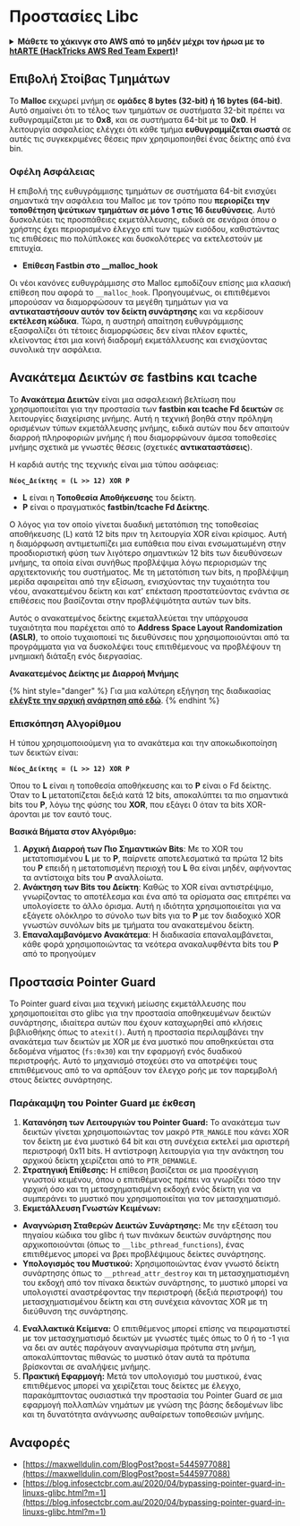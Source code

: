 # Προστασίες Libc

<details>

<summary><strong>Μάθετε το χάκινγκ στο AWS από το μηδέν μέχρι τον ήρωα με το</strong> <a href="https://training.hacktricks.xyz/courses/arte"><strong>htARTE (HackTricks AWS Red Team Expert)</strong></a><strong>!</strong></summary>

Άλλοι τρόποι υποστήριξης του HackTricks:

* Αν θέλετε να δείτε την **εταιρεία σας διαφημισμένη στο HackTricks** ή να **κατεβάσετε το HackTricks σε μορφή PDF** ελέγξτε τα [**ΣΧΕΔΙΑ ΣΥΝΔΡΟΜΗΣ**](https://github.com/sponsors/carlospolop)!
* Αποκτήστε το [**επίσημο PEASS & HackTricks swag**](https://peass.creator-spring.com)
* Ανακαλύψτε την [**Οικογένεια PEASS**](https://opensea.io/collection/the-peass-family), τη συλλογή μας από αποκλειστικά [**NFTs**](https://opensea.io/collection/the-peass-family)
* **Εγγραφείτε** στην 💬 [**ομάδα Discord**](https://discord.gg/hRep4RUj7f) ή στην [**ομάδα τηλεγραφήματος**](https://t.me/peass) ή **ακολουθήστε** μας στο **Twitter** 🐦 [**@hacktricks\_live**](https://twitter.com/hacktricks\_live)**.**
* **Μοιραστείτε τα χάκινγκ κόλπα σας υποβάλλοντας PRs** στα [**HackTricks**](https://github.com/carlospolop/hacktricks) και [**HackTricks Cloud**](https://github.com/carlospolop/hacktricks-cloud) αποθετήρια του github.

</details>

## Επιβολή Στοίβας Τμημάτων

Το **Malloc** εκχωρεί μνήμη σε **ομάδες 8 bytes (32-bit) ή 16 bytes (64-bit)**. Αυτό σημαίνει ότι το τέλος των τμημάτων σε συστήματα 32-bit πρέπει να ευθυγραμμίζεται με το **0x8**, και σε συστήματα 64-bit με το **0x0**. Η λειτουργία ασφαλείας ελέγχει ότι κάθε τμήμα **ευθυγραμμίζεται σωστά** σε αυτές τις συγκεκριμένες θέσεις πριν χρησιμοποιηθεί ένας δείκτης από ένα bin.

### Οφέλη Ασφάλειας

Η επιβολή της ευθυγράμμισης τμημάτων σε συστήματα 64-bit ενισχύει σημαντικά την ασφάλεια του Malloc με τον τρόπο που **περιορίζει την τοποθέτηση ψεύτικων τμημάτων σε μόνο 1 στις 16 διευθύνσεις**. Αυτό δυσκολεύει τις προσπάθειες εκμετάλλευσης, ειδικά σε σενάρια όπου ο χρήστης έχει περιορισμένο έλεγχο επί των τιμών εισόδου, καθιστώντας τις επιθέσεις πιο πολύπλοκες και δυσκολότερες να εκτελεστούν με επιτυχία.

* **Επίθεση Fastbin στο \_\_malloc\_hook**

Οι νέοι κανόνες ευθυγράμμισης στο Malloc εμποδίζουν επίσης μια κλασική επίθεση που αφορά το `__malloc_hook`. Προηγουμένως, οι επιτιθέμενοι μπορούσαν να διαμορφώσουν τα μεγέθη τμημάτων για να **αντικαταστήσουν αυτόν τον δείκτη συνάρτησης** και να κερδίσουν **εκτέλεση κώδικα**. Τώρα, η αυστηρή απαίτηση ευθυγράμμισης εξασφαλίζει ότι τέτοιες διαμορφώσεις δεν είναι πλέον εφικτές, κλείνοντας έτσι μια κοινή διαδρομή εκμετάλλευσης και ενισχύοντας συνολικά την ασφάλεια.

## Ανακάτεμα Δεικτών σε fastbins και tcache

Το **Ανακάτεμα Δεικτών** είναι μια ασφαλειακή βελτίωση που χρησιμοποιείται για την προστασία των **fastbin και tcache Fd δεικτών** σε λειτουργίες διαχείρισης μνήμης. Αυτή η τεχνική βοηθά στην πρόληψη ορισμένων τύπων εκμετάλλευσης μνήμης, ειδικά αυτών που δεν απαιτούν διαρροή πληροφοριών μνήμης ή που διαμορφώνουν άμεσα τοποθεσίες μνήμης σχετικά με γνωστές θέσεις (σχετικές **αντικαταστάσεις**).

Η καρδιά αυτής της τεχνικής είναι μια τύπου ασάφειας:

**`Νέος_Δείκτης = (L >> 12) XOR P`**

* **L** είναι η **Τοποθεσία Αποθήκευσης** του δείκτη.
* **P** είναι ο πραγματικός **fastbin/tcache Fd Δείκτης**.

Ο λόγος για τον οποίο γίνεται δυαδική μετατόπιση της τοποθεσίας αποθήκευσης (L) κατά 12 bits πριν τη λειτουργία XOR είναι κρίσιμος. Αυτή η διαμόρφωση αντιμετωπίζει μια ευπάθεια που είναι ενσωματωμένη στην προσδιοριστική φύση των λιγότερο σημαντικών 12 bits των διευθύνσεων μνήμης, τα οποία είναι συνήθως προβλέψιμα λόγω περιορισμών της αρχιτεκτονικής του συστήματος. Με τη μετατόπιση των bits, η προβλέψιμη μερίδα αφαιρείται από την εξίσωση, ενισχύοντας την τυχαιότητα του νέου, ανακατεμένου δείκτη και κατ' επέκταση προστατεύοντας ενάντια σε επιθέσεις που βασίζονται στην προβλέψιμότητα αυτών των bits.

Αυτός ο ανακατεμένος δείκτης εκμεταλλεύεται την υπάρχουσα τυχαιότητα που παρέχεται από το **Address Space Layout Randomization (ASLR)**, το οποίο τυχαιοποιεί τις διευθύνσεις που χρησιμοποιούνται από τα προγράμματα για να δυσκολέψει τους επιτιθέμενους να προβλέψουν τη μνημιακή διάταξη ενός διεργασίας.

**Ανακατεμένος Δείκτης με Διαρροή Μνήμης**

{% hint style="danger" %}
Για μια καλύτερη εξήγηση της διαδικασίας [**ελέγξτε την αρχική ανάρτηση από εδώ**](https://maxwelldulin.com/BlogPost?post=5445977088).
{% endhint %}

### Επισκόπηση Αλγορίθμου

Η τύπου χρησιμοποιούμενη για το ανακάτεμα και την αποκωδικοποίηση των δεικτών είναι:&#x20;

**`Νέος_Δείκτης = (L >> 12) XOR P`**

Όπου το **L** είναι η τοποθεσία αποθήκευσης και το **P** είναι ο Fd δείκτης. Όταν το **L** μετατοπίζεται δεξιά κατά 12 bits, αποκαλύπτει τα πιο σημαντικά bits του **P**, λόγω της φύσης του **XOR**, που εξάγει 0 όταν τα bits XOR-άρονται με τον εαυτό τους.

**Βασικά Βήματα στον Αλγόριθμο:**

1. **Αρχική Διαρροή των Πιο Σημαντικών Bits**: Με το XOR του μετατοπισμένου **L** με το **P**, παίρνετε αποτελεσματικά τα πρώτα 12 bits του **P** επειδή η μετατοπισμένη περιοχή του **L** θα είναι μηδέν, αφήνοντας τα αντίστοιχα bits του **P** αναλλοίωτα.
2. **Ανάκτηση των Bits του Δείκτη**: Καθώς το XOR είναι αντιστρέψιμο, γνωρίζοντας το αποτέλεσμα και ένα από τα ορίσματα σας επιτρέπει να υπολογίσετε το άλλο όρισμα. Αυτή η ιδιότητα χρησιμοποιείται για να εξάγετε ολόκληρο το σύνολο των bits για το **P** με τον διαδοχικό XOR γνωστών συνόλων bits με τμήματα του ανακατεμένου δείκτη.
3. **Επαναλαμβανόμενο Ανακάτεμα**: Η διαδικασία επαναλαμβάνεται, κάθε φορά χρησιμοποιώντας τα νεότερα ανακαλυφθέντα bits του **P** από το προηγούμεν
## Προστασία Pointer Guard

Το Pointer guard είναι μια τεχνική μείωσης εκμετάλλευσης που χρησιμοποιείται στο glibc για την προστασία αποθηκευμένων δεικτών συνάρτησης, ιδιαίτερα αυτών που έχουν καταχωρηθεί από κλήσεις βιβλιοθήκης όπως το `atexit()`. Αυτή η προστασία περιλαμβάνει την ανακάτεμα των δεικτών με XOR με ένα μυστικό που αποθηκεύεται στα δεδομένα νήματος (`fs:0x30`) και την εφαρμογή ενός δυαδικού περιστροφής. Αυτό το μηχανισμό στοχεύει στο να αποτρέψει τους επιτιθέμενους από το να αρπάξουν τον έλεγχο ροής με τον παρεμβολή στους δείκτες συνάρτησης.

### **Παράκαμψη του Pointer Guard με έκθεση**

1. **Κατανόηση των Λειτουργιών του Pointer Guard:** Το ανακάτεμα των δεικτών γίνεται χρησιμοποιώντας τον μακρό `PTR_MANGLE` που κάνει XOR τον δείκτη με ένα μυστικό 64 bit και στη συνέχεια εκτελεί μια αριστερή περιστροφή 0x11 bits. Η αντίστροφη λειτουργία για την ανάκτηση του αρχικού δείκτη χειρίζεται από το `PTR_DEMANGLE`.
2. **Στρατηγική Επίθεσης:** Η επίθεση βασίζεται σε μια προσέγγιση γνωστού κειμένου, όπου ο επιτιθέμενος πρέπει να γνωρίζει τόσο την αρχική όσο και τη μετασχηματισμένη εκδοχή ενός δείκτη για να συμπεράνει το μυστικό που χρησιμοποιείται για τον μετασχηματισμό.
3. **Εκμετάλλευση Γνωστών Κειμένων:**
* **Αναγνώριση Σταθερών Δεικτών Συνάρτησης:** Με την εξέταση του πηγαίου κώδικα του glibc ή των πινάκων δεικτών συνάρτησης που αρχικοποιούνται (όπως το `__libc_pthread_functions`), ένας επιτιθέμενος μπορεί να βρει προβλέψιμους δείκτες συνάρτησης.
* **Υπολογισμός του Μυστικού:** Χρησιμοποιώντας έναν γνωστό δείκτη συνάρτησης όπως το `__pthread_attr_destroy` και τη μετασχηματισμένη του εκδοχή από τον πίνακα δεικτών συνάρτησης, το μυστικό μπορεί να υπολογιστεί αναστρέφοντας την περιστροφή (δεξιά περιστροφή) του μετασχηματισμένου δείκτη και στη συνέχεια κάνοντας XOR με τη διεύθυνση της συνάρτησης.
4. **Εναλλακτικά Κείμενα:** Ο επιτιθέμενος μπορεί επίσης να πειραματιστεί με τον μετασχηματισμό δεικτών με γνωστές τιμές όπως το 0 ή το -1 για να δει αν αυτές παράγουν αναγνωρίσιμα πρότυπα στη μνήμη, αποκαλύπτοντας πιθανώς το μυστικό όταν αυτά τα πρότυπα βρίσκονται σε αναλήψεις μνήμης.
5. **Πρακτική Εφαρμογή:** Μετά τον υπολογισμό του μυστικού, ένας επιτιθέμενος μπορεί να χειρίζεται τους δείκτες με έλεγχο, παρακάμπτοντας ουσιαστικά την προστασία του Pointer Guard σε μια εφαρμογή πολλαπλών νημάτων με γνώση της βάσης δεδομένων libc και τη δυνατότητα ανάγνωσης αυθαίρετων τοποθεσιών μνήμης.

## Αναφορές

* [https://maxwelldulin.com/BlogPost?post=5445977088](https://maxwelldulin.com/BlogPost?post=5445977088)
* [https://blog.infosectcbr.com.au/2020/04/bypassing-pointer-guard-in-linuxs-glibc.html?m=1](https://blog.infosectcbr.com.au/2020/04/bypassing-pointer-guard-in-linuxs-glibc.html?m=1)
